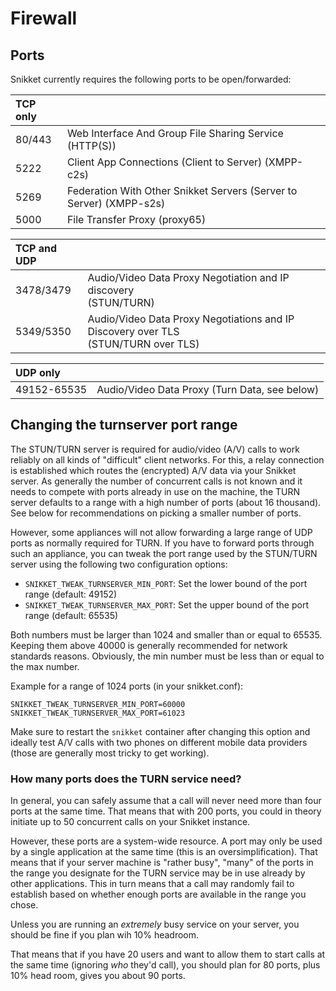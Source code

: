 # Firewall

## Ports

Snikket currently requires the following ports to be open/forwarded:


 
  
 |**TCP only**   |                                                                                    |
 | :------------ | :--------------------------------------------------------------------------------- |
 | 80/443        | Web Interface And Group File Sharing Service (HTTP(S))                             |                                                                                                 
 | 5222          | Client App Connections (Client to Server) (XMPP-c2s)                               |               
 | 5269          | Federation With Other Snikket Servers (Server to Server) (XMPP-s2s)                |                                                                                                      
 | 5000          | File Transfer Proxy (proxy65)                                                      |
  
 
 |**TCP and UDP**|                                                                                    |
 | :-------------| :--------------------------------------------------------------------------------- |
 | 3478/3479     | Audio/Video Data Proxy Negotiation and IP discovery <br /> (STUN/TURN)                    |
 | 5349/5350     | Audio/Video Data Proxy Negotiations and IP Discovery over TLS <br /> (STUN/TURN over TLS) |


 |**UDP only**  |                                                                                    |
 | :----------- | :----------------------------------------------------------------------------------|
 | 49152-65535  | Audio/Video Data Proxy (Turn Data, see below)                                      |


## Changing the turnserver port range

The STUN/TURN server is required for audio/video (A/V) calls to work reliably on all kinds of "difficult" client networks. For this, a relay connection is established which routes the (encrypted) A/V data via your Snikket server. As generally the number of concurrent calls is not known and it needs to compete with ports already in use on the machine, the TURN server defaults to a range with a high number of ports (about 16 thousand). See below for recommendations on picking a smaller number of ports.

However, some appliances will not allow forwarding a large range of UDP ports as normally required for TURN. If you have to forward ports through such an appliance, you can tweak the port range used by the STUN/TURN server using the following two configuration options:

* `SNIKKET_TWEAK_TURNSERVER_MIN_PORT`: Set the lower bound of the port range (default: 49152)
* `SNIKKET_TWEAK_TURNSERVER_MAX_PORT`: Set the upper bound of the port range (default: 65535)

Both numbers must be larger than 1024 and smaller than or equal to 65535. Keeping them above 40000 is generally recommended for network standards reasons. Obviously, the min number must be less than or equal to the max number.

Example for a range of 1024 ports (in your snikket.conf):

```
SNIKKET_TWEAK_TURNSERVER_MIN_PORT=60000
SNIKKET_TWEAK_TURNSERVER_MAX_PORT=61023
```

Make sure to restart the `snikket` container after changing this option and ideally test A/V calls with two phones on different mobile data providers (those are generally most tricky to get working).

### How many ports does the TURN service need?

In general, you can safely assume that a call will never need more than four ports at the same time. That means that with 200 ports, you could in theory initiate up to 50 concurrent calls on your Snikket instance.

However, these ports are a system-wide resource. A port may only be used by a single application at the same time (this is an oversimplification). That means that if your server machine is "rather busy", "many" of the ports in the range you designate for the TURN service may be in use already by other applications. This in turn means that a call may randomly fail to establish based on whether enough ports are available in the range you chose.

Unless you are running an *extremely* busy service on your server, you should be fine if you plan wih 10% headroom. <!-- I checked how many "high ports" (5 digits) were open on the search.jabber.network xmppd at a random point in time, and they were just 800. Given that the high port range has 50k ports and that most users are not going to run a busy service as that, it should be fine. -->

That means that if you have 20 users and want to allow them to start calls at the same time (ignoring *who* they'd call), you should plan for 80 ports, plus 10% head room, gives you about 90 ports.
